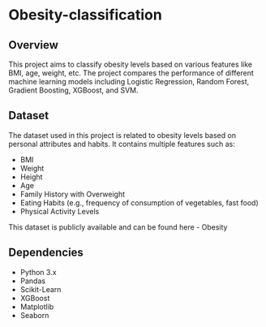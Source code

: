 # Obesity-classification

## Overview
This project aims to classify obesity levels based on various features like BMI, age, weight, etc. The project compares the performance of different machine learning models including Logistic Regression, Random Forest, Gradient Boosting, XGBoost, and SVM.

## Dataset

The dataset used in this project is related to obesity levels based on personal attributes and habits. It contains multiple features such as:

- BMI
- Weight
- Height
- Age
- Family History with Overweight
- Eating Habits (e.g., frequency of consumption of vegetables, fast food)
- Physical Activity Levels

This dataset is publicly available and can be found here - Obesity

## Dependencies
- Python 3.x
- Pandas
- Scikit-Learn
- XGBoost
- Matplotlib
- Seaborn
